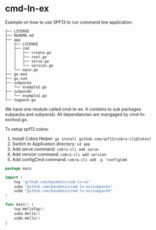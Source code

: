 # cmd-ln-ex
Example on how to use SPF13 to run command line application:


```
├── LICENSE
├── README.md
├── app
│   ├── LICENSE
│   ├── cmd
│   │   ├── create.go
│   │   ├── root.go
│   │   ├── serve.go
│   │   └── version.go
│   └── main.go
├── go.mod
├── go.sum
├── subpacka
│   └── example1.go
├── subpackb
│   └── example2.go
└── toppack.go
```

We have one module called cmd-ln-ex. It contains to sub packages subpacka and subpackb.  All dependancies are mangaged by 
cmd-ln-ex/mod.go.

To setup spf13 cobra:
1. Install Cobra Helper: ```go install github.com/spf13/cobra-cli@latest```
2. Switch to Application directory: ```cd app```
3. Add serve command: ```cobra-cli add serve```
4. Add version command: ```cobra-cli add version```
5. Add configCmd command: ```cobra-cli add -p 'configCmd```


```go
package main

import (
	top "github.com/baudekin/cmd-ln-ex"
	suba "github.com/baudekin/cmd-ln-ex/subpacka"
	subb "github.com/baudekin/cmd-ln-ex/subpackb"
)

func main() {
	top.HelloTop()
	suba.Hello()
	subb.Hello()
}
```
